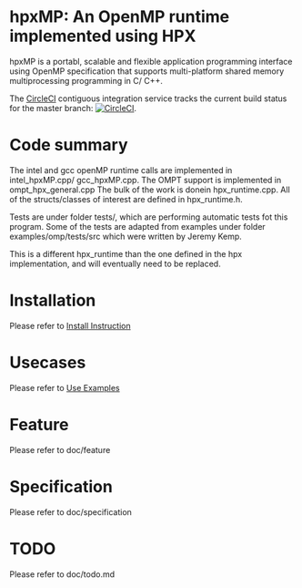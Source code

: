 <!--   Distributed under the Boost Software License, Version 1.0. (See accompanying -->
<!--   file LICENSE_1_0.txt or copy at http://www.boost.org/LICENSE_1_0.txt)        -->

# hpxMP: An OpenMP runtime implemented using HPX

hpxMP is a portabl, scalable and flexible application programming interface using OpenMP specification 
that supports multi-platform shared memory multiprocessing programming in C/ C++.

The [CircleCI](https://circleci.com/gh/STEllAR-GROUP/hpxMP) contiguous
integration service tracks the current build status for the master branch:
[![CircleCI](https://circleci.com/gh/STEllAR-GROUP/hpxMP.svg?style=svg)](https://circleci.com/gh/STEllAR-GROUP/hpxMP).

# Code summary

The intel and gcc openMP runtime calls are implemented in intel_hpxMP.cpp/ gcc_hpxMP.cpp.
The OMPT support is implemented in ompt_hpx_general.cpp
The bulk of the work is donein hpx_runtime.cpp.
All of the structs/classes of interest are defined in hpx_runtime.h.

Tests are under folder tests/, which are performing automatic tests fot this program. 
Some of the tests are adapted from examples under folder examples/omp/tests/src which were written by Jeremy Kemp.

This is a different hpx_runtime than the one defined in the hpx implementation, and will eventually
need to be replaced.

# Installation

Please refer to [Install Instruction](doc/install.md)

# Usecases

Please refer to [Use Examples](doc/usecases.md)

# Feature

Please refer to doc/feature

# Specification

Please refer to doc/specification

# TODO

Please refer to doc/todo.md

